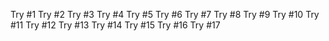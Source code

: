 Try #1
Try #2
Try #3
Try #4
Try #5
Try #6
Try #7
Try #8
Try #9
Try #10
Try #11
Try #12
Try #13
Try #14
Try #15
Try #16
Try #17